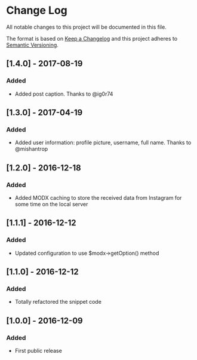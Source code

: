 # Change Log
All notable changes to this project will be documented in this file.

The format is based on [Keep a Changelog](http://keepachangelog.com/) 
and this project adheres to [Semantic Versioning](http://semver.org/).

## [1.4.0] - 2017-08-19
### Added
- Added post caption. Thanks to @ig0r74

## [1.3.0] - 2017-04-19
### Added
- Added user information: profile picture, username, full name. Thanks to @mishantrop

## [1.2.0] - 2016-12-18
### Added
- Added MODX caching to store the received data from Instagram for some time on the local server

## [1.1.1] - 2016-12-12
### Added
- Updated configuration to use $modx->getOption() method

## [1.1.0] - 2016-12-12
### Added
- Totally refactored the snippet code

## [1.0.0] - 2016-12-09
### Added
- First public release
